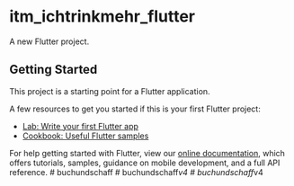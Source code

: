 # itm_ichtrinkmehr_flutter

A new Flutter project.

## Getting Started

This project is a starting point for a Flutter application.

A few resources to get you started if this is your first Flutter project:

- [Lab: Write your first Flutter app](https://flutter.dev/docs/get-started/codelab)
- [Cookbook: Useful Flutter samples](https://flutter.dev/docs/cookbook)

For help getting started with Flutter, view our
[online documentation](https://flutter.dev/docs), which offers tutorials,
samples, guidance on mobile development, and a full API reference.
#   b u c h u n d s c h a f f  
 #   b u c h u n d s c h a f f _ v 4  
 #   b u c h u n d s c h a f f _ v 4  
 